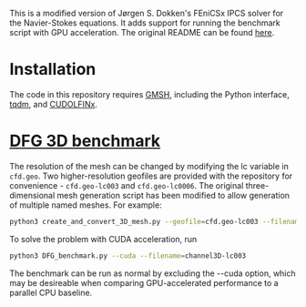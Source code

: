 
This is a modified version of Jørgen S. Dokken's FEniCSx IPCS solver for the Navier-Stokes equations. It adds support for running the benchmark script with GPU acceleration. The original README can be found [here](https://github.com/jorgensd/dolfinx_ipcs/blob/main/README.md).

# Installation

The code in this repository requires [GMSH](https://gmsh.info/), including the Python interface, [tqdm](https://github.com/tqdm/tqdm), and [CUDOLFINx]((https://github.com/bpachev/cuda-dolfinx)).

# [DFG 3D benchmark](http://www.featflow.de/en/benchmarks/cfdbenchmarking/flow/dfg_flow3d.html)

The resolution of the mesh can be changed by modifying the lc variable in `cfd.geo`. Two higher-resolution geofiles are provided with the repository for convenience - `cfd.geo-lc003` and `cfd.geo-lc0006`. The original three-dimensional mesh generation script has been modified to allow generation of multiple named meshes. For example:

```bash
python3 create_and_convert_3D_mesh.py --geofile=cfd.geo-lc003 --filename=channel3D-lc003
```

To solve the problem with CUDA acceleration, run

```bash
python3 DFG_benchmark.py --cuda --filename=channel3D-lc003
```

The benchmark can be run as normal by excluding the --cuda option, which may be desireable when comparing GPU-accelerated performance to a parallel CPU baseline.

